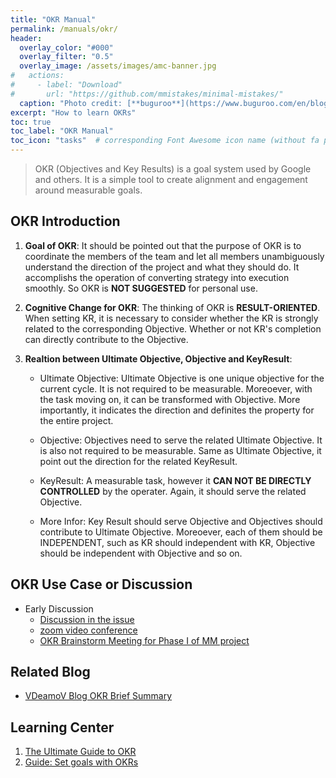 ```yaml
---
title: "OKR Manual"
permalink: /manuals/okr/
header:
  overlay_color: "#000"
  overlay_filter: "0.5"
  overlay_image: /assets/images/amc-banner.jpg
#   actions:
#     - label: "Download"
#       url: "https://github.com/mmistakes/minimal-mistakes/"
  caption: "Photo credit: [**buguroo**](https://www.buguroo.com/en/blog/topic/ai)"
excerpt: "How to learn OKRs"
toc: true
toc_label: "OKR Manual"
toc_icon: "tasks"  # corresponding Font Awesome icon name (without fa prefix)
---
```

> OKR (Objectives and Key Results) is a goal system used by Google and others. It is a simple tool to create alignment and engagement around measurable goals.

## OKR Introduction

1. **Goal of OKR**: It should be pointed out that the purpose of OKR is to coordinate the members of the team and let all members unambiguously understand the direction of the project and what they should do. It accomplishs the operation of converting strategy into execution smoothly. So OKR is **NOT SUGGESTED** for personal use.
2. **Cognitive Change for OKR**: The thinking of OKR is **RESULT-ORIENTED**. When setting KR, it is necessary to consider whether the KR is strongly related to the corresponding Objective. Whether or not KR's completion can directly contribute to the Objective.
3. **Realtion between Ultimate Objective, Objective and KeyResult**:

    - Ultimate Objective: Ultimate Objective is one unique objective for the current cycle. It is not required to be measurable. Moreoever, with the task moving on, it can be transformed with Objective. More importantly, it indicates the direction and definites the property for the entire project.

    - Objective: Objectives need to serve the related Ultimate Objective. It is also not required to be measurable. Same as Ultimate Objective, it point out the direction for the related KeyResult.

    - KeyResult: A measurable task, however it **CAN NOT BE DIRECTLY CONTROLLED** by the operater. Again, it should serve the related Objective.

    - More Infor: Key Result should serve Objective and Objectives should contribute to Ultimate Objective. Moreoever, each of them should be INDEPENDENT, such as KR should independent with KR, Objective should be independent with Objective and so on.

## OKR Use Case or Discussion

- Early Discussion
  - [Discussion in the issue](https://github.com/BUPT/magic-mirror/issues/17)
  - [zoom video conference](https://zoom.us/recording/share/p0-3_CKAOxmVDUPEtTequfRkTGUdsDN3tSZW_QGOVi-wIumekTziMw)
  - [OKR Brainstorm Meeting for Phase I of MM project](https://ai-ml.club/events/seminar-meeting-minutes-3-2/)

## Related Blog

- [VDeamoV Blog OKR Brief Summary](https://vdeamov.github.io/任务管理/2019/08/19/OKR总结/)

## Learning Center

1. [The Ultimate Guide to OKR](https://www.perdoo.com/the-ultimate-okr-guide/)
1. [Guide: Set goals with OKRs](https://rework.withgoogle.com/guides/set-goals-with-okrs/steps/introduction/)
